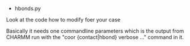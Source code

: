 * hbonds.py

Look at the code how to modify foer your case

Basically it needs one commandline parameters which is the output from
CHARMM run with the "coor {contact|hbond} verbose ..." command in it.


